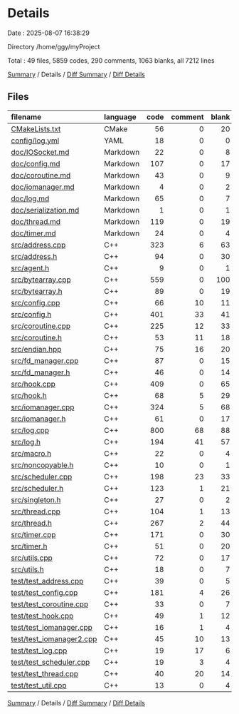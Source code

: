 # Details

Date : 2025-08-07 16:38:29

Directory /home/ggy/myProject

Total : 49 files,  5859 codes, 290 comments, 1063 blanks, all 7212 lines

[Summary](results.md) / Details / [Diff Summary](diff.md) / [Diff Details](diff-details.md)

## Files
| filename | language | code | comment | blank | total |
| :--- | :--- | ---: | ---: | ---: | ---: |
| [CMakeLists.txt](/CMakeLists.txt) | CMake | 56 | 0 | 20 | 76 |
| [config/log.yml](/config/log.yml) | YAML | 18 | 0 | 0 | 18 |
| [doc/IOSocket.md](/doc/IOSocket.md) | Markdown | 22 | 0 | 8 | 30 |
| [doc/config.md](/doc/config.md) | Markdown | 107 | 0 | 17 | 124 |
| [doc/coroutine.md](/doc/coroutine.md) | Markdown | 43 | 0 | 9 | 52 |
| [doc/iomanager.md](/doc/iomanager.md) | Markdown | 4 | 0 | 2 | 6 |
| [doc/log.md](/doc/log.md) | Markdown | 65 | 0 | 7 | 72 |
| [doc/serialization.md](/doc/serialization.md) | Markdown | 1 | 0 | 1 | 2 |
| [doc/thread.md](/doc/thread.md) | Markdown | 119 | 0 | 19 | 138 |
| [doc/timer.md](/doc/timer.md) | Markdown | 24 | 0 | 4 | 28 |
| [src/address.cpp](/src/address.cpp) | C++ | 323 | 6 | 63 | 392 |
| [src/address.h](/src/address.h) | C++ | 94 | 0 | 30 | 124 |
| [src/agent.h](/src/agent.h) | C++ | 9 | 0 | 1 | 10 |
| [src/bytearray.cpp](/src/bytearray.cpp) | C++ | 559 | 0 | 100 | 659 |
| [src/bytearray.h](/src/bytearray.h) | C++ | 89 | 0 | 19 | 108 |
| [src/config.cpp](/src/config.cpp) | C++ | 66 | 10 | 11 | 87 |
| [src/config.h](/src/config.h) | C++ | 401 | 33 | 41 | 475 |
| [src/coroutine.cpp](/src/coroutine.cpp) | C++ | 225 | 12 | 33 | 270 |
| [src/coroutine.h](/src/coroutine.h) | C++ | 53 | 11 | 18 | 82 |
| [src/endian.hpp](/src/endian.hpp) | C++ | 75 | 16 | 20 | 111 |
| [src/fd\_manager.cpp](/src/fd_manager.cpp) | C++ | 87 | 0 | 15 | 102 |
| [src/fd\_manager.h](/src/fd_manager.h) | C++ | 46 | 0 | 14 | 60 |
| [src/hook.cpp](/src/hook.cpp) | C++ | 409 | 0 | 65 | 474 |
| [src/hook.h](/src/hook.h) | C++ | 68 | 5 | 29 | 102 |
| [src/iomanager.cpp](/src/iomanager.cpp) | C++ | 324 | 5 | 68 | 397 |
| [src/iomanager.h](/src/iomanager.h) | C++ | 61 | 0 | 17 | 78 |
| [src/log.cpp](/src/log.cpp) | C++ | 800 | 68 | 88 | 956 |
| [src/log.h](/src/log.h) | C++ | 194 | 41 | 57 | 292 |
| [src/macro.h](/src/macro.h) | C++ | 22 | 0 | 4 | 26 |
| [src/noncopyable.h](/src/noncopyable.h) | C++ | 10 | 0 | 1 | 11 |
| [src/scheduler.cpp](/src/scheduler.cpp) | C++ | 198 | 23 | 33 | 254 |
| [src/scheduler.h](/src/scheduler.h) | C++ | 123 | 1 | 21 | 145 |
| [src/singleton.h](/src/singleton.h) | C++ | 27 | 0 | 2 | 29 |
| [src/thread.cpp](/src/thread.cpp) | C++ | 104 | 1 | 13 | 118 |
| [src/thread.h](/src/thread.h) | C++ | 267 | 2 | 44 | 313 |
| [src/timer.cpp](/src/timer.cpp) | C++ | 171 | 0 | 30 | 201 |
| [src/timer.h](/src/timer.h) | C++ | 51 | 0 | 20 | 71 |
| [src/utils.cpp](/src/utils.cpp) | C++ | 72 | 0 | 17 | 89 |
| [src/utils.h](/src/utils.h) | C++ | 18 | 0 | 7 | 25 |
| [test/test\_address.cpp](/test/test_address.cpp) | C++ | 39 | 0 | 5 | 44 |
| [test/test\_config.cpp](/test/test_config.cpp) | C++ | 181 | 4 | 26 | 211 |
| [test/test\_coroutine.cpp](/test/test_coroutine.cpp) | C++ | 33 | 0 | 7 | 40 |
| [test/test\_hook.cpp](/test/test_hook.cpp) | C++ | 49 | 1 | 12 | 62 |
| [test/test\_iomanager.cpp](/test/test_iomanager.cpp) | C++ | 16 | 1 | 4 | 21 |
| [test/test\_iomanager2.cpp](/test/test_iomanager2.cpp) | C++ | 45 | 10 | 13 | 68 |
| [test/test\_log.cpp](/test/test_log.cpp) | C++ | 19 | 17 | 6 | 42 |
| [test/test\_scheduler.cpp](/test/test_scheduler.cpp) | C++ | 19 | 3 | 4 | 26 |
| [test/test\_thread.cpp](/test/test_thread.cpp) | C++ | 40 | 20 | 14 | 74 |
| [test/test\_util.cpp](/test/test_util.cpp) | C++ | 13 | 0 | 4 | 17 |

[Summary](results.md) / Details / [Diff Summary](diff.md) / [Diff Details](diff-details.md)